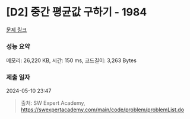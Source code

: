 # [D2] 중간 평균값 구하기 - 1984 

[문제 링크](https://swexpertacademy.com/main/code/problem/problemDetail.do?contestProbId=AV5Pw_-KAdcDFAUq) 

### 성능 요약

메모리: 26,220 KB, 시간: 150 ms, 코드길이: 3,263 Bytes

### 제출 일자

2024-05-10 23:47



> 출처: SW Expert Academy, https://swexpertacademy.com/main/code/problem/problemList.do